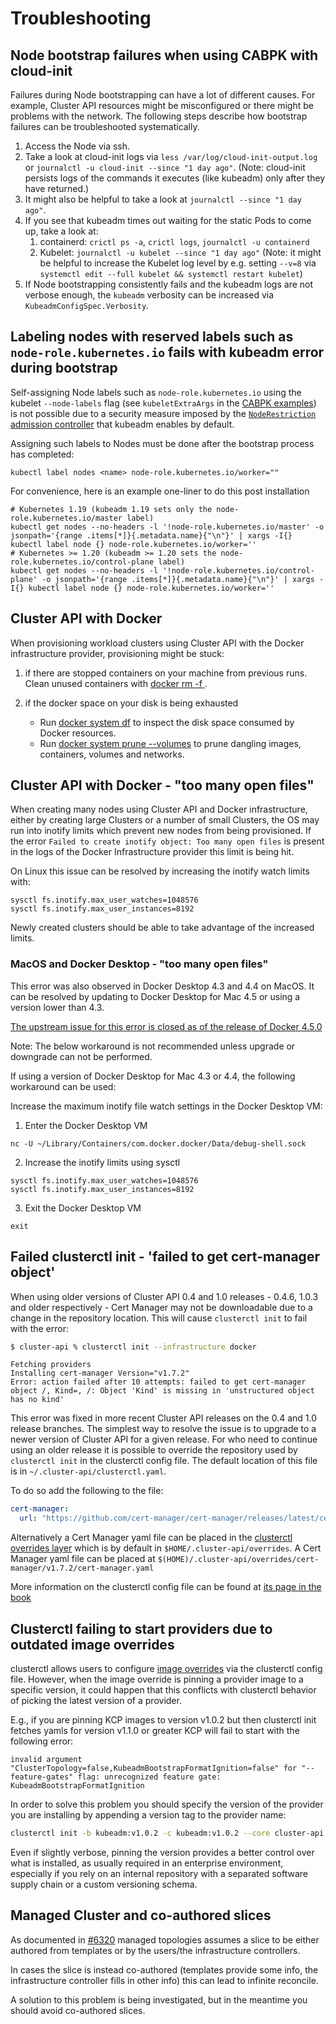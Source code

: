 # Troubleshooting

## Node bootstrap failures when using CABPK with cloud-init

Failures during Node bootstrapping can have a lot of different causes. For example, Cluster API resources might be 
misconfigured or there might be problems with the network. The following steps describe how bootstrap failures can 
be troubleshooted systematically.

1. Access the Node via ssh.
1. Take a look at cloud-init logs via `less /var/log/cloud-init-output.log` or `journalctl -u cloud-init --since "1 day ago"`.
   (Note: cloud-init persists logs of the commands it executes (like kubeadm) only after they have returned.)
1. It might also be helpful to take a look at `journalctl --since "1 day ago"`.
1. If you see that kubeadm times out waiting for the static Pods to come up, take a look at:
   1. containerd: `crictl ps -a`, `crictl logs`, `journalctl -u containerd`
   1. Kubelet: `journalctl -u kubelet --since "1 day ago"`
      (Note: it might be helpful to increase the Kubelet log level by e.g. setting `--v=8` via 
      `systemctl edit --full kubelet && systemctl restart kubelet`)
1. If Node bootstrapping consistently fails and the kubeadm logs are not verbose enough, the `kubeadm` verbosity 
   can be increased via `KubeadmConfigSpec.Verbosity`.

## Labeling nodes with reserved labels such as `node-role.kubernetes.io` fails with kubeadm error during bootstrap

Self-assigning Node labels such as `node-role.kubernetes.io` using the kubelet `--node-labels` flag
(see `kubeletExtraArgs` in the [CABPK examples](https://github.com/kubernetes-sigs/cluster-api/tree/main/bootstrap/kubeadm))
is not possible due to a security measure imposed by the
[`NodeRestriction` admission controller](https://kubernetes.io/docs/reference/access-authn-authz/admission-controllers/#noderestriction)
that kubeadm enables by default.

Assigning such labels to Nodes must be done after the bootstrap process has completed:

```
kubectl label nodes <name> node-role.kubernetes.io/worker=""
```

For convenience, here is an example one-liner to do this post installation

```
# Kubernetes 1.19 (kubeadm 1.19 sets only the node-role.kubernetes.io/master label)
kubectl get nodes --no-headers -l '!node-role.kubernetes.io/master' -o jsonpath='{range .items[*]}{.metadata.name}{"\n"}' | xargs -I{} kubectl label node {} node-role.kubernetes.io/worker=''
# Kubernetes >= 1.20 (kubeadm >= 1.20 sets the node-role.kubernetes.io/control-plane label) 
kubectl get nodes --no-headers -l '!node-role.kubernetes.io/control-plane' -o jsonpath='{range .items[*]}{.metadata.name}{"\n"}' | xargs -I{} kubectl label node {} node-role.kubernetes.io/worker=''
```                  

## Cluster API with Docker

When provisioning workload clusters using Cluster API with the Docker infrastructure provider,
provisioning might be stuck: 
 
1. if there are stopped containers on your machine from previous runs. Clean unused containers with [docker rm -f ](https://docs.docker.com/engine/reference/commandline/rm/). 

2. if the docker space on your disk is being exhausted 
    * Run [docker system df](https://docs.docker.com/engine/reference/commandline/system_df/) to inspect the disk space consumed by Docker resources.
    * Run [docker system prune --volumes](https://docs.docker.com/engine/reference/commandline/system_prune/) to prune dangling images, containers, volumes and networks.


## Cluster API with Docker  - "too many open files"
When creating many nodes using Cluster API and Docker infrastructure, either by creating large Clusters or a number of small Clusters, the OS may run into inotify limits which prevent new nodes from being provisioned.
If the error  `Failed to create inotify object: Too many open files` is present in the logs of the Docker Infrastructure provider this limit is being hit.

On Linux this issue can be resolved by increasing the inotify watch limits with:

```
sysctl fs.inotify.max_user_watches=1048576
sysctl fs.inotify.max_user_instances=8192
```

Newly created clusters should be able to take advantage of the increased limits.

### MacOS and Docker Desktop -  "too many open files" 
This error was also observed in Docker Desktop 4.3 and 4.4 on MacOS. It can be resolved by updating to Docker Desktop for Mac 4.5 or using a version lower than 4.3.

[The upstream issue for this error is closed as of the release of Docker 4.5.0](https://github.com/docker/for-mac/issues/6071)

Note: The below workaround is not recommended unless upgrade or downgrade can not be performed.

If using a version of Docker Desktop for Mac 4.3 or 4.4, the following workaround can be used:

Increase the maximum inotify file watch settings in the Docker Desktop VM:

1) Enter the Docker Desktop VM
```
nc -U ~/Library/Containers/com.docker.docker/Data/debug-shell.sock
```
2) Increase the inotify limits using sysctl
```
sysctl fs.inotify.max_user_watches=1048576
sysctl fs.inotify.max_user_instances=8192
```
3) Exit the Docker Desktop VM
```
exit
```

## Failed clusterctl init - 'failed to get cert-manager object'

When using older versions of Cluster API 0.4 and 1.0 releases - 0.4.6, 1.0.3 and older respectively - Cert Manager may not be downloadable due to a change in the repository location. This will cause `clusterctl init` to fail with the error:

```bash
$ cluster-api % clusterctl init --infrastructure docker
```
```
Fetching providers
Installing cert-manager Version="v1.7.2"
Error: action failed after 10 attempts: failed to get cert-manager object /, Kind=, /: Object 'Kind' is missing in 'unstructured object has no kind'
```

This error was fixed in more recent Cluster API releases on the 0.4 and 1.0 release branches. The simplest way to resolve the issue is to upgrade to a newer version of Cluster API for a given release. For who need to continue using an older release it is possible to override the repository used by `clusterctl init` in the clusterctl config file. The default location of this file is in `~/.cluster-api/clusterctl.yaml`.

To do so add the following to the file:
```yaml
cert-manager:
  url: "https://github.com/cert-manager/cert-manager/releases/latest/cert-manager.yaml"
```

Alternatively a Cert Manager yaml file can be placed in the [clusterctl overrides layer](../clusterctl/configuration.md#overrides-layer) which is by default in `$HOME/.cluster-api/overrides`. A Cert Manager yaml file can be placed at `$(HOME)/.cluster-api/overrides/cert-manager/v1.7.2/cert-manager.yaml`

More information on the clusterctl config file can be found at [its page in the book](../clusterctl/configuration.md#clusterctl-configuration-file)

## Clusterctl failing to start providers due to outdated image overrides

clusterctl allows users to configure [image overrides](../clusterctl/configuration.md#image-overrides) via the clusterctl config file.
However, when the image override is pinning a provider image to a specific version, it could happen that this
conflicts with clusterctl behavior of picking the latest version of a provider.

E.g., if you are pinning KCP images to version v1.0.2 but then clusterctl init fetches yamls for version v1.1.0 or greater KCP will 
fail to start with the following error: 

```
invalid argument "ClusterTopology=false,KubeadmBootstrapFormatIgnition=false" for "--feature-gates" flag: unrecognized feature gate: KubeadmBootstrapFormatIgnition
```

In order to solve this problem you should specify the version of the provider you are installing by appending a
version tag to the provider name:

```bash
clusterctl init -b kubeadm:v1.0.2 -c kubeadm:v1.0.2 --core cluster-api:v1.0.2 -i docker:v1.0.2
```

Even if slightly verbose, pinning the version provides a better control over what is installed, as usually
required in an enterprise environment, especially if you rely on an internal repository with a separated
software supply chain or a custom versioning schema.

## Managed Cluster and co-authored slices

As documented in [#6320](https://github.com/kubernetes-sigs/cluster-api/issues/6320) managed topologies
assumes a slice to be either authored from templates or by the users/the infrastructure controllers.

In cases the slice is instead co-authored (templates provide some info, the infrastructure controller
fills in other info) this can lead to infinite reconcile.

A solution to this problem is being investigated, but in the meantime you should avoid co-authored slices.

